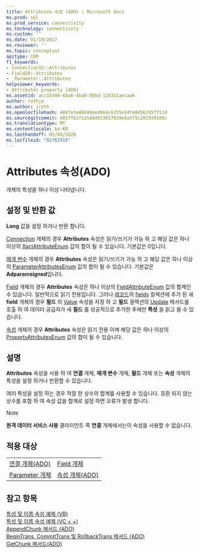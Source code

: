 ```yaml
---
title: Attributes 속성 (ADO) | Microsoft Docs
ms.prod: sql
ms.prod_service: connectivity
ms.technology: connectivity
ms.custom: ''
ms.date: 01/19/2017
ms.reviewer: ''
ms.topic: conceptual
apitype: COM
f1_keywords:
- Connection15::Attributes
- Field20::Attributes
- _Parameter::Attributes
helpviewer_keywords:
- Attributes property [ADO]
ms.assetid: acc15d40-68a6-4ba9-85bd-12d331aecaa6
author: rothja
ms.author: jroth
ms.openlocfilehash: 488fe5a46b994ed664c6355e24fe8d567d5ff11d
ms.sourcegitcommit: 6037fb1f1a5ddd933017029eda5f5c281939100c
ms.translationtype: MT
ms.contentlocale: ko-KR
ms.lasthandoff: 05/04/2020
ms.locfileid: "82762910"
---
```

# <a name="attributes-property-ado"></a>Attributes 속성(ADO)
개체의 특성을 하나 이상 나타냅니다.  
  
## <a name="settings-and-return-values"></a>설정 및 반환 값  
 **Long** 값을 설정 하거나 반환 합니다.  
  
 [Connection](../../../ado/reference/ado-api/connection-object-ado.md) 개체의 경우 **Attributes** 속성은 읽기/쓰기가 가능 하 고 해당 값은 하나 이상의 [XactAttributeEnum](../../../ado/reference/ado-api/xactattributeenum.md) 값의 합이 될 수 있습니다. 기본값은 0입니다.  
  
 [매개 변수](../../../ado/reference/ado-api/parameter-object.md) 개체의 경우 **Attributes** 속성은 읽기/쓰기가 가능 하 고 해당 값은 하나 이상의 [ParameterAttributesEnum](../../../ado/reference/ado-api/parameterattributesenum.md) 값의 합이 될 수 있습니다. 기본값은 **Adparamsigned**입니다.  
  
 [Field](../../../ado/reference/ado-api/field-object.md) 개체의 경우 **Attributes** 속성은 하나 이상의 [FieldAttributeEnum](../../../ado/reference/ado-api/fieldattributeenum.md) 값의 합계인 수 있습니다. 일반적으로 읽기 전용입니다. 그러나 [레코드](../../../ado/reference/ado-api/record-object-ado.md)의 [fields](../../../ado/reference/ado-api/fields-collection-ado.md) 컬렉션에 추가 된 새 **field** 개체의 경우 **필드** 의 [Value](../../../ado/reference/ado-api/value-property-ado.md) 속성을 지정 하 고 **필드** 컬렉션의 [Update](../../../ado/reference/ado-api/update-method.md) 메서드를 호출 하 여 데이터 공급자가 새 **필드** 를 성공적으로 추가한 후에만 **특성** 을 읽고 쓸 수 있습니다.  
  
 [속성](../../../ado/reference/ado-api/property-object-ado.md) 개체의 경우 **Attributes** 속성은 읽기 전용 이며 해당 값은 하나 이상의 [PropertyAttributesEnum](../../../ado/reference/ado-api/propertyattributesenum.md) 값의 합이 될 수 있습니다.  
  
## <a name="remarks"></a>설명  
 **Attributes** 속성을 사용 하 여 **연결** 개체, **매개 변수** 개체, **필드** 개체 또는 **속성** 개체의 특성을 설정 하거나 반환할 수 있습니다.  
  
 여러 특성을 설정 하는 경우 적절 한 상수의 합계를 사용할 수 있습니다. 호환 되지 않는 상수를 포함 하 여 속성 값을 합계로 설정 하면 오류가 발생 합니다.  
  
> [!NOTE]
>  **원격 데이터 서비스 사용** 클라이언트 쪽 **연결** 개체에서는이 속성을 사용할 수 없습니다.  
  
## <a name="applies-to"></a>적용 대상  
  
|||  
|-|-|  
|[연결 개체(ADO)](../../../ado/reference/ado-api/connection-object-ado.md)|[Field 개체](../../../ado/reference/ado-api/field-object.md)|  
|[Parameter 개체](../../../ado/reference/ado-api/parameter-object.md)|[속성 개체(ADO)](../../../ado/reference/ado-api/property-object-ado.md)|  
  
## <a name="see-also"></a>참고 항목  
 [특성 및 이름 속성 예제 (VB)](../../../ado/reference/ado-api/attributes-and-name-properties-example-vb.md)   
 [특성 및 이름 속성 예제 (VC + +)](../../../ado/reference/ado-api/attributes-and-name-properties-example-vc.md)   
 [AppendChunk 메서드 (ADO)](../../../ado/reference/ado-api/appendchunk-method-ado.md)   
 [BeginTrans, CommitTrans 및 RollbackTrans 메서드 (ADO)](../../../ado/reference/ado-api/begintrans-committrans-and-rollbacktrans-methods-ado.md)   
 [GetChunk 메서드(ADO)](../../../ado/reference/ado-api/getchunk-method-ado.md)
